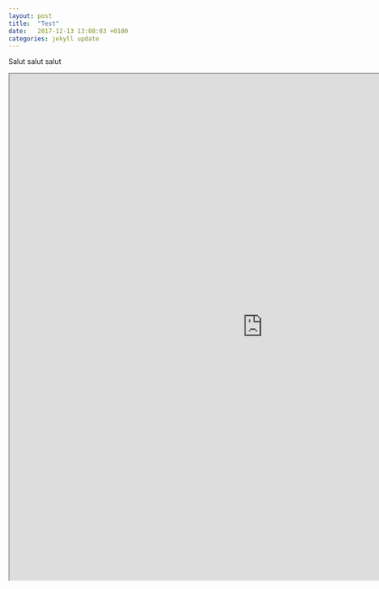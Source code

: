 ```yaml
---
layout: post
title:  "Test"
date:   2017-12-13 13:08:03 +0100
categories: jekyll update
---
```

Salut salut salut
<iframe title="exemple 1 avec iframe" src="https://rawgit.com/IsaacLeimgruber/ADA_labs_repo/master/Project/TestWebsite/template/index.html" width="1000" height="1000">
  <p>Your browser does not support iframes.</p>
</iframe>